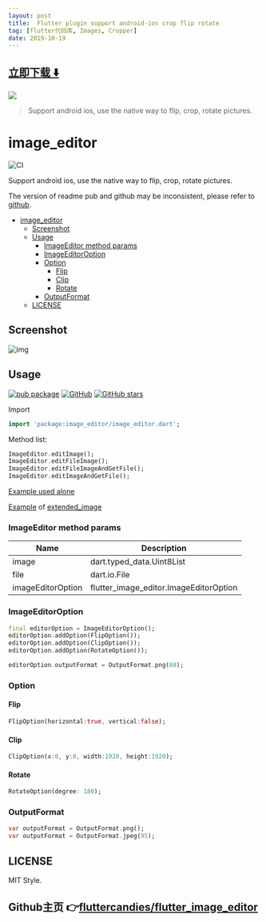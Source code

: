 ```yaml
---
layout: post
title:  Flutter plugin support android-ios crop flip rotate
tag: [flutter代码库, Images, Cropper]
date: 2019-10-19
---
```


 


## [立即下载 ️⬇️ ](https://codeload.github.com/fluttercandies/flutter_image_editor/zip/master) 


 
![](https://flutterawesome.com/content/images/2019/10/flutter_image_editor.jpg)
 
>
> Support android ios, use the native way to flip, crop, rotate pictures.
>

 
# image_editor

![CI](https://github.com/fluttercandies/flutter_image_editor/workflows/CI/badge.svg)

Support android ios, use the native way to flip, crop, rotate pictures.

The version of readme pub and github may be inconsistent, please refer to [github](https://github.com/fluttercandies/flutter_image_editor).

- [image_editor](#imageeditor)
  - [Screenshot](#screenshot)
  - [Usage](#usage)
    - [ImageEditor method params](#imageeditor-method-params)
    - [ImageEditorOption](#imageeditoroption)
    - [Option](#option)
      - [Flip](#flip)
      - [Clip](#clip)
      - [Rotate](#rotate)
    - [OutputFormat](#outputformat)
  - [LICENSE](#license)

## Screenshot

![img](https://github.com/kikt-blog/image/raw/master/github/flutter_image_editor_ss.gif)

## Usage

[![pub package](https://img.shields.io/pub/v/image_editor.svg)](https://pub.dev/packages/image_editor) [![GitHub](https://img.shields.io/github/license/fluttercandies/flutter_image_editor.svg)](https://github.com/fluttercandies/flutter_image_editor) [![GitHub stars](https://img.shields.io/github/stars/fluttercandies/flutter_image_editor.svg?style=social&label=Stars)](https://github.com/fluttercandies/flutter_image_editor)

Import

```dart
import 'package:image_editor/image_editor.dart';
```

Method list:

```dart
ImageEditor.editImage();
ImageEditor.editFileImage();
ImageEditor.editFileImageAndGetFile();
ImageEditor.editImageAndGetFile();
```

[Example used alone](https://github.com/CaiJingLong/flutter_image_editor/blob/master/example/lib/advanced_page.dart)

[Example](https://github.com/CaiJingLong/flutter_image_editor/blob/master/example/lib/advanced_page.dart) of [extended_image](https://github.com/fluttercandies/extended_image)

### ImageEditor method params

| Name              | Description                            |
| ----------------- | -------------------------------------- |
| image             | dart.typed_data.Uint8List              |
| file              | dart.io.File                           |
| imageEditorOption | flutter_image_editor.ImageEditorOption |

### ImageEditorOption

```dart
final editorOption = ImageEditorOption();
editorOption.addOption(FlipOption());
editorOption.addOption(ClipOption());
editorOption.addOption(RotateOption());

editorOption.outputFormat = OutputFormat.png(88);
```

### Option

#### Flip

```dart
FlipOption(horizontal:true, vertical:false);
```

#### Clip

```dart
ClipOption(x:0, y:0, width:1920, height:1920);
```

#### Rotate

```dart
RotateOption(degree: 180);
```

### OutputFormat

```dart
var outputFormat = OutputFormat.png();
var outputFormat = OutputFormat.jpeg(95);
```

## LICENSE

MIT Style.

## Github主页 👉[fluttercandies/flutter_image_editor](http://github.com/fluttercandies/flutter_image_editor)